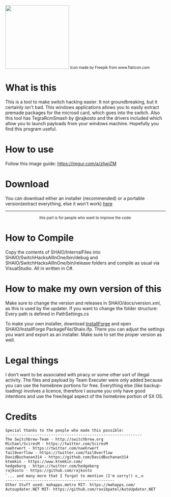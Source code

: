 <img src="https://image.flaticon.com/icons/svg/921/921691.svg?sanitize=true" width="200px">
<small>Icon made by Freepik from www.flaticon.com</small>

# What is this
This is a tool to make switch hacking easier.
It not groundbreaking, but it certainly isn't bad. This windows applications allows you to easily extract premade packages for the microsd card, which goes into the switch.
Also this tool has TegraRcmSmash by @rajkosto and the drivers included which allow you to launch payloads from your windows machine. Hopefully you find this program useful.

# How to use
Follow this image guide: https://imgur.com/a/zljwjZM

# Download
You can download either an installer (recommended) or a portable version(extract everything, else it won't work) [here](https://github.com/getraid/SHAIO/releases/latest)

<hr>
<small><center>this part is for people who want to improve the code:</center></small>

# How to Compile
Copy the contents of SHAIO/InternalFiles into SHAIO/SwitchHacksAllInOne/bin/debug and SHAIO/SwitchHacksAllInOne/bin/release folders and compile as usual via VisualStudio. All in written in C#.

# How to make my own version of this
Make sure to change the version and releases in SHAIO/docs/version.xml, as this is used by the updater.
If you want to change the folder structure: Every path is defined in PathSettings.cs

To make your own installer, download [InstallForge](https://installforge.net/download/) and open SHAIO/InstallForge PackageFile/Shaio.ifp. There you can adjust the settings you want and export as an installer. Make sure to set the proper version as well.

# Legal things
I don't want to be associated with piracy or some other sort of illegal activity.
The files and payload by Team Executer were only added because you can use the homebrew portions for free.
Everything else (like backup-loading) involves a licence, therefore I assume you only have good intentions and use the free/legal aspect of the homebrew portion of SX OS.

# Credits 
```
Special thanks to the people who made this possible:
------------------------------------------------------------ 
The Switchbrew-Team - http://switchbrew.org 
Michael/SciresM - https://twitter.com/SciresM 
naehrwert - https://twitter.com/naehrwert 
fail0verflow - https://twitter.com/fail0verflow 
DavidBuchanan314 - https://github.com/DavidBuchanan314 
ktemkin - https://www.ktemkin.com/ 
hedgeberg - https://twitter.com/hedgeberg 
rajkosto - https://github.com/rajkosto 
`... and many more that I forgot to mention (I'm sorry!) ⊙﹏⊙ 
------------------------------------------------ 
Other Stuff used: mahapps.metro MIT- https://mahapps.com/
Autoupdater.NET MIT- https://github.com/ravibpatel/AutoUpdater.NET
